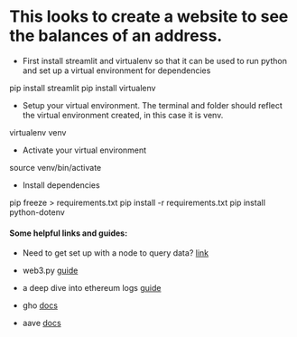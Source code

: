 # This looks to create a website to see the balances of an address.

- First install streamlit and virtualenv so that it can be used to run python and set up a virtual environment for dependencies

pip install streamlit
pip install virtualenv

- Setup your virtual environment. The terminal and folder should reflect the virtual environment created, in this case it is venv.

virtualenv venv

- Activate your virtual environment

source venv/bin/activate

- Install dependencies 

pip freeze > requirements.txt
pip install -r requirements.txt
pip install python-dotenv


#### Some helpful links and guides:

- Need to get set up with a node to query data? [link](https://docs.alchemy.com/docs/alchemy-quickstart-guide)

- web3.py [guide](https://web3py.readthedocs.io/en/stable/quickstart.html)

- a deep dive into ethereum logs [guide](https://codeburst.io/deep-dive-into-ethereum-logs-a8d2047c7371)

- gho [docs](https://docs.gho.xyz/developer-docs/overview)

- aave [docs](https://docs.aave.com/developers/getting-started/readme)
